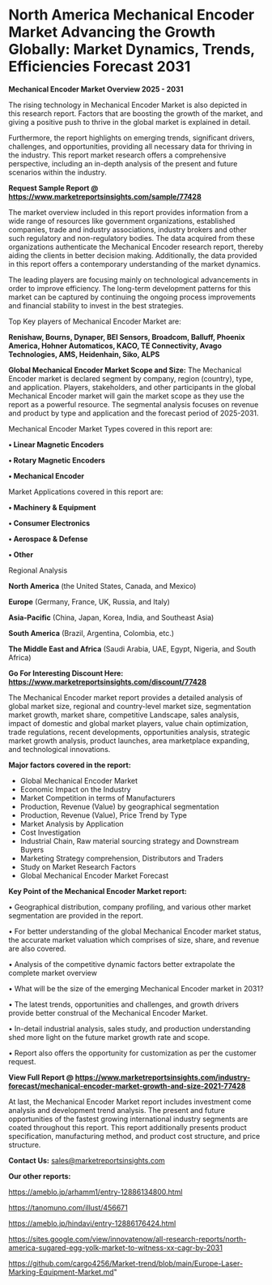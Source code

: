 # North America Mechanical Encoder Market Advancing the Growth Globally: Market Dynamics, Trends, Efficiencies Forecast 2031

<Strong> Mechanical Encoder Market Overview 2025 - 2031</strong>

The rising technology in Mechanical Encoder Market is also depicted in this research report. Factors that are boosting the growth of the market, and giving a positive push to thrive in the global market is explained in detail.

Furthermore, the report highlights on emerging trends, significant drivers, challenges, and opportunities, providing all necessary data for thriving in the industry. This report market research offers a comprehensive perspective, including an in-depth analysis of the present and future scenarios within the industry.

<strong>Request Sample Report @ <a href=https://www.marketreportsinsights.com/sample/77428>https://www.marketreportsinsights.com/sample/77428</a></strong>

The market overview included in this report provides information from a wide range of resources like government organizations, established companies, trade and industry associations, industry brokers and other such regulatory and non-regulatory bodies. The data acquired from these organizations authenticate the Mechanical Encoder research report, thereby aiding the clients in better decision making. Additionally, the data provided in this report offers a contemporary understanding of the market dynamics.

The leading players are focusing mainly on technological advancements in order to improve efficiency. The long-term development patterns for this market can be captured by continuing the ongoing process improvements and financial stability to invest in the best strategies.

Top Key players of Mechanical Encoder Market are:

<strong>Renishaw, Bourns, Dynaper, BEI Sensors, Broadcom, Balluff, Phoenix America, Hohner Automaticos, KACO, TE Connectivity, Avago Technologies, AMS, Heidenhain, Siko, ALPS</strong>

<strong><b>Global Mechanical Encoder Market Scope and Size:</b></strong>
The Mechanical Encoder market is declared segment by company, region (country), type, and application. Players, stakeholders, and other participants in the global Mechanical Encoder market will gain the market scope as they use the report as a powerful resource. The segmental analysis focuses on revenue and product by type and application and the forecast period of 2025-2031.

Mechanical Encoder Market Types covered in this report are:

<strong>• Linear Magnetic Encoders

• Rotary Magnetic Encoders

• Mechanical Encoder</strong>

Market Applications covered in this report are:

<strong>• Machinery & Equipment

• Consumer Electronics

• Aerospace & Defense

• Other</strong> 

Regional Analysis

<strong>North America</strong> (the United States, Canada, and Mexico)

<strong>Europe</strong> (Germany, France, UK, Russia, and Italy)

<strong>Asia-Pacific</strong> (China, Japan, Korea, India, and Southeast Asia)

<strong>South America</strong> (Brazil, Argentina, Colombia, etc.)

<strong>The Middle East and Africa</strong> (Saudi Arabia, UAE, Egypt, Nigeria, and South Africa)

<strong>Go For Interesting Discount Here: <a href=https://www.marketreportsinsights.com/discount/77428>https://www.marketreportsinsights.com/discount/77428</a></strong>

The Mechanical Encoder market report provides a detailed analysis of global market size, regional and country-level market size, segmentation market growth, market share, competitive Landscape, sales analysis, impact of domestic and global market players, value chain optimization, trade regulations, recent developments, opportunities analysis, strategic market growth analysis, product launches, area marketplace expanding, and technological innovations.

<strong><b>Major factors covered in the report:</b></strong>
<ul>
  <li>Global Mechanical Encoder Market </li>
  <li>Economic Impact on the Industry</li>
  <li>Market Competition in terms of Manufacturers</li>
  <li>Production, Revenue (Value) by geographical segmentation</li>
  <li>Production, Revenue (Value), Price Trend by Type</li>
  <li>Market Analysis by Application</li>
  <li>Cost Investigation</li>
  <li>Industrial Chain, Raw material sourcing strategy and Downstream Buyers</li>
  <li>Marketing Strategy comprehension, Distributors and Traders</li>
  <li>Study on Market Research Factors</li>
  <li>Global Mechanical Encoder Market Forecast</li>
</ul>

<strong><b>Key Point of the Mechanical Encoder Market report:</b></strong>

• Geographical distribution, company profiling, and various other market segmentation are provided in the report.

• For better understanding of the global Mechanical Encoder market status, the accurate market valuation which comprises of size, share, and revenue are also covered.

• Analysis of the competitive dynamic factors better extrapolate the complete market overview

• What will be the size of the emerging Mechanical Encoder market in 2031?

• The latest trends, opportunities and challenges, and growth drivers provide better construal of the Mechanical Encoder Market.

• In-detail industrial analysis, sales study, and production understanding shed more light on the future market growth rate and scope.

• Report also offers the opportunity for customization as per the customer request.

<strong><b>View Full Report @ <a href=https://www.marketreportsinsights.com/industry-forecast/mechanical-encoder-market-growth-and-size-2021-77428>https://www.marketreportsinsights.com/industry-forecast/mechanical-encoder-market-growth-and-size-2021-77428</a></b></strong>


At last, the Mechanical Encoder Market report includes investment come analysis and development trend analysis. The present and future opportunities of the fastest growing international industry segments are coated throughout this report. This report additionally presents product specification, manufacturing method, and product cost structure, and price structure.

<strong>Contact Us:</strong>
sales@marketreportsinsights.com

<strong>Our other reports:</strong>

<a href=https://ameblo.jp/arhamm1/entry-12886134800.html>https://ameblo.jp/arhamm1/entry-12886134800.html</a>

<a href=https://tanomuno.com/illust/456671>https://tanomuno.com/illust/456671</a>

<a href=https://ameblo.jp/hindavi/entry-12886176424.html>https://ameblo.jp/hindavi/entry-12886176424.html</a>

<a href=https://sites.google.com/view/innovatenow/all-research-reports/north-america-sugared-egg-yolk-market-to-witness-xx-cagr-by-2031>https://sites.google.com/view/innovatenow/all-research-reports/north-america-sugared-egg-yolk-market-to-witness-xx-cagr-by-2031</a>

<a href=https://github.com/cargo4256/Market-trend/blob/main/Europe-Laser-Marking-Equipment-Market.md>https://github.com/cargo4256/Market-trend/blob/main/Europe-Laser-Marking-Equipment-Market.md</a>"
